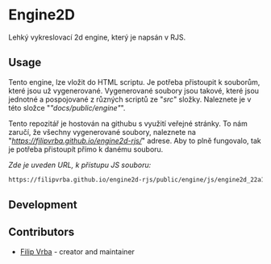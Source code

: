 # Engine2D
Lehký vykreslovací 2d engine, který je napsán v RJS.

## Usage
Tento engine, lze vložit do HTML scriptu.
Je potřeba přistoupit k souborům, které jsou už vygenerované.
Vygenerované soubory jsou takové, které jsou jednotné a pospojované
z různých scriptů ze "*src*" složky. Naleznete je v této složce "*"docs/public/engine"*".

Tento repozitář je hostován na githubu s využití veřejné stránky.
To nám zaručí, že všechny vygenerované soubory, naleznete na "*https://filipvrba.github.io/engine2d-rjs/*" adrese.
Aby to plně fungovalo, tak je potřeba přistoupít přímo k danému souboru.

*Zde je uveden URL, k přístupu JS souboru:*
```txt
https://filipvrba.github.io/engine2d-rjs/public/engine/js/engine2d_22a1215.js
```

## Development

## Contributors
- [Filip Vrba](https://github.com/filipvrba) - creator and maintainer

